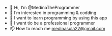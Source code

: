 - 👋 Hi, I’m @MedinaTheProgrammer
- 👀 I’m interested in programming & codding
- 🌱 I want to learn programming by using this app
- 💞️ I want tio be a professional programmer
- 📫 How to reach me medinasula22@gmail.com

<!---
MedinaTheProgrammer/MedinaTheProgrammer is a ✨ special ✨ repository because its `README.md` (this file) appears on your GitHub profile.
You can click the Preview link to take a look at your changes.
--->
